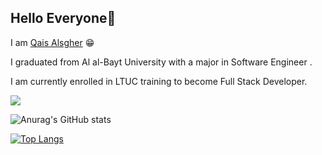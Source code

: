 

 ## Hello Everyone👋
 
I am [Qais Alsgher](https://github.com/qais-alsgher) 😁

I graduated from Al al-Bayt University with a major in Software Engineer .

I am currently enrolled in LTUC training to become Full Stack Developer.


![]('https://raw.githubusercontent.com/abhisheknaiidu/abhisheknaiidu/master/code.gif')

![Anurag's GitHub stats](https://github-readme-stats.vercel.app/api?username=qais-alsgher&show_icons=true&theme=radical)

[![Top Langs](https://github-readme-stats.vercel.app/api/top-langs/?username=qais-alsgher&layout=compact)](https://github.com/anuraghazra/github-readme-stats)
